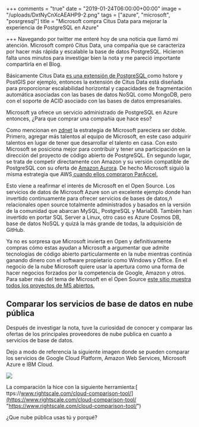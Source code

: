 +++
comments = "true"
date = "2019-01-24T06:00:00+00:00"
image = "/uploads/DxtNyCnXcAEAHP9-2.png"
tags = ["azure", "microsoft", "posrgresql"]
title = "Microsoft compra Citus Data para mejorar la experiencia de PostgreSQL en Azure"

+++
Navegando por twitter me enteré hoy de una noticia que llamó mi atención. Microsoft compró Citus Data, una compañia que se caracteriza por hacer más rápida y escalable la base de datos PostgreSQL. Hicieron falta unos minutos para investigar bien la nota y me pareció importante compartirla en el Blog.

Básicamente Citus Data [ es una extensión de PostgreSQL ](https://www.citusdata.com/blog/2017/10/25/what-it-means-to-be-a-postgresql-extension/)como hstore y  PostGIS por ejemplo, entonces la extensión de Citus Data está diseñada para proporcionar escalabilidad horizontal y capacidades de fragmentación automática asociadas con las bases de datos NoSQL como MongoDB, pero con el soporte de ACID asociado con las bases de datos empresariales.

Microsoft ya ofrece un servicio administrado de PostgreSQL en Azure entonces, ¿Para que comprar una compañia que hace eso?

Como mencionan en [zdnet](https://www.zdnet.com/article/microsoft-buys-citus-data/) la estrategia de Microsoft pareciera ser doble. Primero, agregar más talentos al equipo de Microsoft, en este caso adquirir talentos en lugar de tener que desarrollar el talento en casa. Con esto Microsoft se posiciona mejor para contribuir y tener una participación en la dirección del proyecto de código abierto de PostgreSQL. En segundo lugar, se trata de competir directamente con Amazon y su versión compatible de PostgreSQL con su oferta de [Amazon Aurora](https://aws.amazon.com/es/rds/aurora/). De hecho Microsoft siguió la misma estrategia que AWS[ cuando ellos compraron ParAccel.](https://www.informationweek.com/software/information-management/actian-acquires-paraccel-fuel-behind-amazon-redshift/d/d-id/1109699)

Esto viene a reafirmar el interés de Microsoft en el Open Source. Los servicios de datos de Microsoft Azure son un excelente ejemplo donde han invertido continuamente para ofrecer servicios de bases de datos,ñ relacionales open source totalmente administrados y basados en la versión de la comunidad que abarcan MySQL, PostgreSQL y MariaDB. También han invertido en portar SQL Server a Linux, otro caso es Azure Cosmos DB, base de datos NoSQL y quizá la más grande de todas, la adquisición de GitHub.

Ya no es sorpresa que Microsoft invierta en Open  y definitivamente compras cómo estas ayudan a Microsoft a argumentar que admite tecnologías de código abierto particularmente en la nube mientras continúa ganando dinero con el software propietario como Windows y Office. En el negocio de la nube Microsoft quiere usar la apertura como una forma de hacer negocios forzados por la competencia de Google,  Amazon y otros. Para saber más del tema de Microsoft en el Open Source [este sitio muestra todos los proyectos de MS abiertos.](https://opensource.microsoft.com/)

## Comparar los servicios de base de datos en nube pública

Después de investigar la nota, tuve la curiosidad de conocer y comparar las ofertas de los principales proveedores de nube publica en cuanto a servicios de base de datos.

Dejo a modo de referencia la siguiente imagen donde se pueden comparar los servicios de Google Cloud Platform, Amazon Web Services, Microsoft Azure e IBM Cloud.

![](/uploads/Screenshot-20190124200122-1898x845.png)

La comparación la hice con la siguiente herramienta:[ ttps://www.rightscale.com/cloud-comparison-tool/](https://www.rightscale.com/cloud-comparison-tool/ "https://www.rightscale.com/cloud-comparison-tool/")

¿Que nube pública usas tú y porqué?